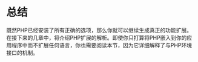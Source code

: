 # 总结

既然PHP已经安装了所有正确的选项，那么你就可以继续生成真正的功能扩展。在接下来的几章中，将介绍PHP扩展的解析。即使你只打算将PHP嵌入到你的应用程序中而不扩展任何语言，你也需要阅读本节，因为它详细解释了与PHP环境接口的机制。